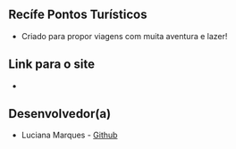 ## Recífe Pontos Turísticos
- Criado para propor viagens com muita aventura e lazer!

## Link para o site
- 

## Desenvolvedor(a)
- Luciana Marques - [Github](https://github.com/LucianaMarques97) 
